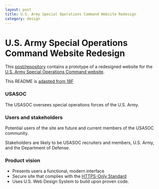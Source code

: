 ```yaml
---
layout: post
title: U.S. Army Special Operations Command Website Redesign
category: design
---
```

# U.S. Army Special Operations Command Website Redesign

This [post/repository](https://github.com/johnrieth/soc) contains a prototype of a redesigned website for the [U.S. Army Special Operations Command website](http://www.soc.mil/). 

This README is [adapted from 18F](https://github.com/18F/afrs-pa/blob/master/README.md)

### USASOC

The USASOC oversees special operations forces of the U.S. Army. 

### Users and stakeholders

Potential users of the site are future and current members of the USASOC community.

Stakeholders are likely to be USASOC recruiters and members, U.S. Army, and the Department of Defense.

### Product vision

* Presents users a functional, modern interface
* Secure site that complies with the [HTTPS-Only Standard](https://https.cio.gov/)
* Uses U.S. Web Design System to build upon proven code.


